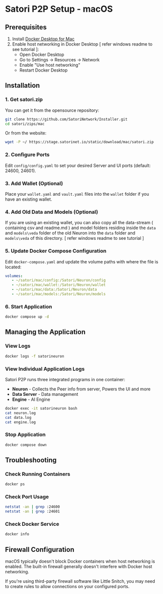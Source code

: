 # Satori P2P Setup - macOS

## Prerequisites

1. Install [Docker Desktop for Mac](https://docs.docker.com/desktop/install/mac-install/)
2. Enable host networking in Docker Desktop [ refer windows readme to see tutorial ]:
   - Open Docker Desktop
   - Go to Settings → Resources → Network
   - Enable "Use host networking"
   - Restart Docker Desktop


## Installation

### 1. Get satori.zip
You can get it from the opensource repository:
```bash
git clone https://github.com/SatoriNetwork/Installer.git
cd satori/zips/mac
```

Or from the website:
```bash
wget -P ~/ https://stage.satorinet.io/static/download/mac/satori.zip
```

### 2. Configure Ports
Edit `config/config.yaml` to set your desired Server and UI ports (default: 24600, 24601).

### 3. Add Wallet (Optional)
Place your `wallet.yaml` and `vault.yaml` files into the `wallet` folder if you have an existing wallet.

### 4. Add Old Data and Models (Optional)
If you are using an existing wallet, you can also copy all the data-stream ( containing csv and readme.md ) and model folders  residing inside the `data` and `models\veda`  folder of the old Neuron into the `data` folder and `models\veda` of this directory. [ refer windows readme to see tutorial ]

### 5. Update Docker Compose Configuration
Edit `docker-compose.yaml` and update the volume paths with where the file is located:
```yaml
volumes:
   - ~/satori/mac/config:/Satori/Neuron/config
   - ~/satori/mac/wallet:/Satori/Neuron/wallet
   - ~/satori/mac/data:/Satori/Neuron/data
   - ~/satori/mac/models:/Satori/Neuron/models
```

### 6. Start Application
```bash
docker compose up -d
```

## Managing the Application

### View Logs
```bash
docker logs -f satorineuron
```

### View Individual Application Logs

Satori P2P runs three integrated programs in one container:
- **Neuron** - Collects the Peer info from server, Powers the UI and more
- **Data Server** - Data management
- **Engine** - AI Engine

```bash
docker exec -it satorineuron bash
cat neuron.log
cat data.log
cat engine.log
```

### Stop Application
```bash
docker compose down
```

## Troubleshooting

### Check Running Containers
```bash
docker ps
```

### Check Port Usage
```bash
netstat -an | grep :24600
netstat -an | grep :24601
```

### Check Docker Service
```bash
docker info
```

## Firewall Configuration

macOS typically doesn't block Docker containers when host networking is enabled. The built-in firewall generally doesn't interfere with Docker host networking.

If you're using third-party firewall software like Little Snitch, you may need to create rules to allow connections on your configured ports.

